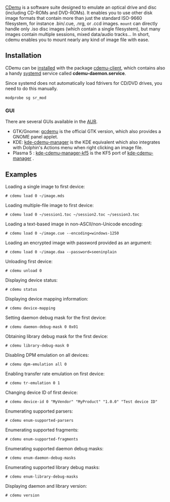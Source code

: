 [CDemu](http://cdemu.sourceforge.net/) is a software suite designed to emulate an optical drive and disc (including CD-ROMs and DVD-ROMs). It enables you to use other disk image formats that contain more than just the standard ISO-9660 filesystem, for instance .bin/.cue, .nrg, or .ccd images. `mount` can directly handle only .iso disc images (which contain a single filesystem), but many images contain multiple sessions, mixed data/audio tracks… In short, cdemu enables you to mount nearly any kind of image file with ease.

## Installation

CDemu can be [installed](/index.php/Pacman "Pacman") with the package [cdemu-client](https://www.archlinux.org/packages/?name=cdemu-client), which contains also a handy [systemd](/index.php/Systemd "Systemd") service called **cdemu-daemon.service**.

Since systemd does not automatically load fdrivers for CD/DVD drives, you need to do this manually.

```
modprobe sg sr_mod

```

### GUI

There are several GUIs available in the [AUR](/index.php/AUR "AUR").

*   GTK/Gnome: [gcdemu](https://aur.archlinux.org/packages/gcdemu/) is the official GTK version, which also provides a GNOME panel applet.
*   KDE: [kde-cdemu-manager](https://aur.archlinux.org/packages/kde-cdemu-manager/) is the KDE equivalent which also integrates with Dolphin's Actions menu when right clicking an image file.
*   Plasma 5 : [kde-cdemu-manager-kf5](https://aur.archlinux.org/packages/kde-cdemu-manager-kf5/) is the KF5 port of [kde-cdemu-manager](https://aur.archlinux.org/packages/kde-cdemu-manager/) .

## Examples

Loading a single image to first device:

```
# cdemu load 0 ~/image.mds

```

Loading multiple-file image to first device:

```
# cdemu load 0 ~/session1.toc ~/session2.toc ~/session3.toc

```

Loading a text-based image in non-ASCII/non-Unicode encoding:

```
# cdemu load 0 ~/image.cue --encoding=windows-1250

```

Loading an encrypted image with password provided as an argument:

```
# cdemu load 0 ~/image.daa --password=seeninplain

```

Unloading first device:

```
# cdemu unload 0

```

Displaying device status:

```
# cdemu status

```

Displaying device mapping information:

```
# cdemu device-mapping

```

Setting daemon debug mask for the first device:

```
# cdemu daemon-debug-mask 0 0x01

```

Obtaining library debug mask for the first device:

```
# cdemu library-debug-mask 0

```

Disabling DPM emulation on all devices:

```
# cdemu dpm-emulation all 0

```

Enabling transfer rate emulation on first device:

```
# cdemu tr-emulation 0 1

```

Changing device ID of first device:

```
# cdemu device-id 0 "MyVendor" "MyProduct" "1.0.0" "Test device ID"

```

Enumerating supported parsers:

```
# cdemu enum-supported-parsers

```

Enumerating supported fragments:

```
# cdemu enum-supported-fragments

```

Enumerating supported daemon debug masks:

```
# cdemu enum-daemon-debug-masks

```

Enumerating supported library debug masks:

```
# cdemu enum-library-debug-masks

```

Displaying daemon and library version:

```
# cdemu version

```